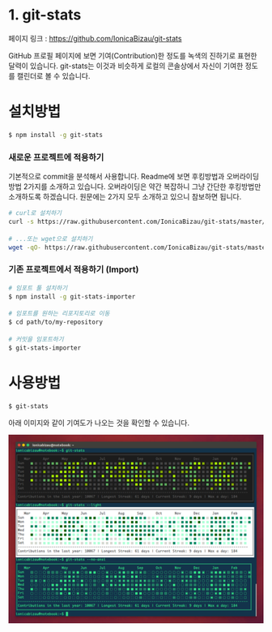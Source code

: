 # 1. git-stats

페이지 링크 : https://github.com/IonicaBizau/git-stats

GitHub 프로필 페이지에 보면 기여(Contribution)한 정도를 녹색의 진하기로 표현한 달력이 있습니다. git-stats는 이것과 비슷하게 로컬의 콘솔상에서 자신이 기여한 정도를 캘린더로 볼 수 있습니다. 

# 설치방법

```sh
$ npm install -g git-stats
```

### 새로운 프로젝트에 적용하기 

기본적으로 commit을 분석해서 사용합니다. Readme에 보면 후킹방법과 오버라이딩 방법 2가지를 소개하고 있습니다. 오버라이딩은 약간 복잡하니 그냥 간단한 후킹방법만 소개하도록 하겠습니다. 원문에는 2가지 모두 소개하고 있으니 참보하면 됩니다.

```sh
# curl로 설치하기
curl -s https://raw.githubusercontent.com/IonicaBizau/git-stats/master/scripts/init-git-post-commit | bash

# ...또는 wget으로 설치하기
wget -qO- https://raw.githubusercontent.com/IonicaBizau/git-stats/master/scripts/init-git-post-commit | bash
```

### 기존 프로젝트에서 적용하기 (Import)

```sh
# 임포트 툴 설치하기 
$ npm install -g git-stats-importer

# 임포트를 원하는 리포지토리로 이동
$ cd path/to/my-repository

# 커밋을 임포트하기 
$ git-stats-importer

```

# 사용방법 

```sh
$ git-stats
```

아래 이미지와 같이 기여도가 나오는 것을 확인할 수 있습니다.

![이미지](../img/004-01.png)